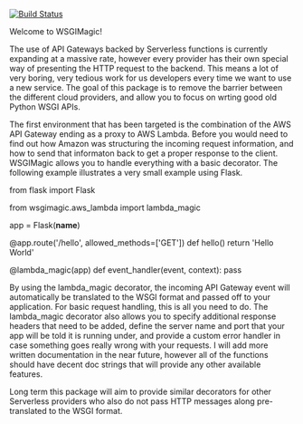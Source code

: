 [![Build Status](https://travis-ci.org/kahinton/wsgimagic.svg?branch=master)](https://travis-ci.org/kahinton/wsgimagic)

Welcome to WSGIMagic!

The use of API Gateways backed by Serverless functions is currently expanding at a massive rate, however every provider 
has their own special way of presenting the HTTP request to the backend. This means a lot of very boring, very tedious 
work for us developers every time we want to use a new service. The goal of this package is to remove the barrier between 
the different cloud providers, and allow you to focus on wrting good old Python WSGI APIs.

The first environment that has been targeted is the combination of the AWS API Gateway ending as a proxy to AWS Lambda. 
Before you would need to find out how Amazon was structuring the incoming request information, and how to send that 
informaton back to get a proper response to the client. WSGIMagic allows you to handle everything with a basic decorator. 
The following example illustrates a very small example using Flask.

from flask import Flask

from wsgimagic.aws_lambda import lambda_magic


app = Flask(__name__)


@app.route('/hello', allowed_methods=['GET'])
def hello()
    return 'Hello World'
    

@lambda_magic(app)
def event_handler(event, context):
    pass
    
    
By using the lambda_magic decorator, the incoming API Gateway event will automatically be translated to the WSGI format 
and passed off to your application. For basic request handling, this is all you need to do. The lambda_magic decorator 
also allows you to specify additional response headers that need to be added, define the server name and port that your 
app will be told it is running under, and provide a custom error handler in case something goes really wrong with your 
requests. I will add more written documentation in the near future, however all of the functions should have decent doc 
strings that will provide any other available features.

Long term this package will aim to provide similar decorators for other Serverless providers who also do not pass HTTP 
messages along pre-translated to the WSGI format.
